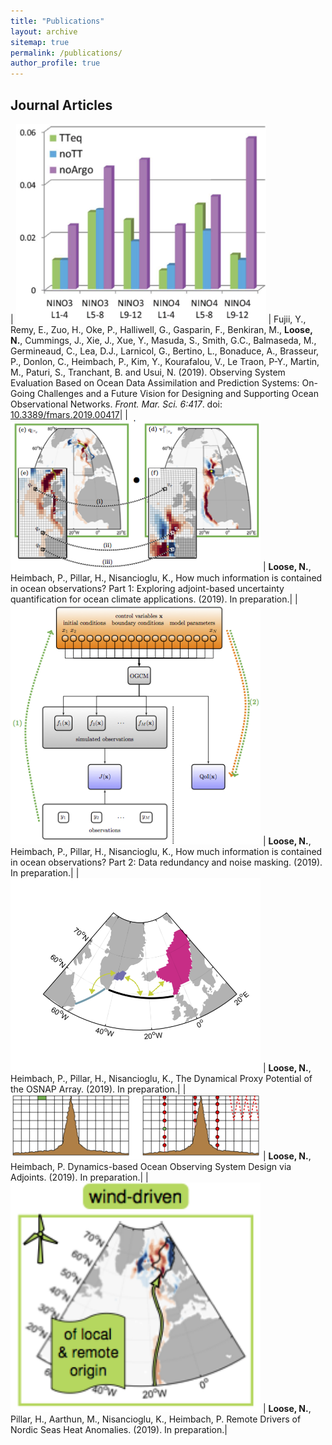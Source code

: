 ```yaml
---
title: "Publications"
layout: archive
sitemap: true
permalink: /publications/
author_profile: true
---
```


## Journal Articles

| <img src="/assets/images/researchOSSE.png" width="400px" alt=""> | Fujii, Y., Remy, E., Zuo, H., Oke, P., Halliwell, G., Gasparin, F., Benkiran, M., **Loose, N.**, Cummings, J., Xie, J., Xue, Y., Masuda, S., Smith, G.C., Balmaseda, M., Germineaud, C., Lea, D.J., Larnicol, G., Bertino, L., Bonaduce, A., Brasseur, P., Donlon, C., Heimbach, P., Kim, Y., Kourafalou, V., Le Traon, P-Y., Martin, M., Paturi, S., Tranchant, B. and Usui, N. (2019). Observing System Evaluation Based on Ocean Data Assimilation and Prediction Systems: On-Going Challenges and a Future Vision for Designing and Supporting Ocean Observational Networks. _Front. Mar. Sci. 6:417_.  doi: [10.3389/fmars.2019.00417](https://www.frontiersin.org/articles/10.3389/fmars.2019.00417/full)|
| <img src="/assets/images/fig_UQ.png" width="400px" alt=""> | **Loose, N.**, Heimbach, P., Pillar, H., Nisancioglu, K., How much information is contained in ocean observations? Part 1: Exploring adjoint-based uncertainty quantification for ocean climate applications. (2019). In preparation.|
| <img src="/assets/images/fig_UQ1.png" width="400px" alt=""> | **Loose, N.**, Heimbach, P., Pillar, H., Nisancioglu, K., How much information is contained in ocean observations? Part 2: Data redundancy and noise masking. (2019). In preparation.|
| <img src="/assets/images/proxyOSNAP.png" width="400px" alt=""> | **Loose, N.**, Heimbach, P., Pillar, H., Nisancioglu, K., The Dynamical Proxy Potential of the OSNAP Array. (2019). In preparation.|
| <img src="/assets/images/OSD.png" width="400px" alt=""> | **Loose, N.**, Heimbach, P. Dynamics-based Ocean Observing System Design via Adjoints. (2019). In preparation.|
| <img src="/assets/images/NordicSeas.png" width="400px" alt=""> | **Loose, N.**, Pillar, H., Aarthun, M., Nisancioglu, K., Heimbach, P. Remote Drivers of Nordic Seas Heat Anomalies. (2019). In preparation.|






